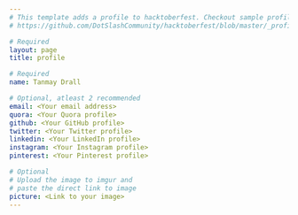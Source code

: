 ```yaml
---
# This template adds a profile to hacktoberfest. Checkout sample profile at
# https://github.com/DotSlashCommunity/hacktoberfest/blob/master/_profile/ksdme.md

# Required
layout: page
title: profile

# Required
name: Tanmay Drall

# Optional, atleast 2 recommended
email: <Your email address>
quora: <Your Quora profile>
github: <Your GitHub profile> 
twitter: <Your Twitter profile>
linkedin: <Your LinkedIn profile>
instagram: <Your Instagram profile>
pinterest: <Your Pinterest profile>

# Optional
# Upload the image to imgur and
# paste the direct link to image
picture: <Link to your image>
---
```

